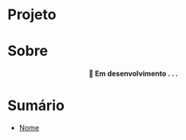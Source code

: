 # Projeto



# Sobre 


<h4 align="center"> 
	🚧  Em desenvolvimento . . .
</h4>

# Sumário

* [Nome](link)
  
  

